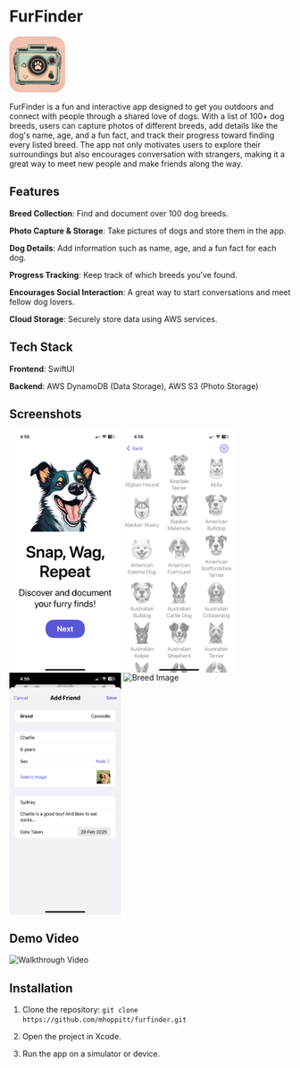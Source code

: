 # FurFinder
<img src="docs/furfinder-icon.png" alt="App Icon" width="100"/>

FurFinder is a fun and interactive app designed to get you outdoors and connect with people through a shared love of dogs. With a list of 100+ dog breeds, users can capture photos of different breeds, add details like the dog's name, age, and a fun fact, and track their progress toward finding every listed breed. The app not only motivates users to explore their surroundings but also encourages conversation with strangers, making it a great way to meet new people and make friends along the way.


## Features

**Breed Collection**: Find and document over 100 dog breeds.

**Photo Capture & Storage**: Take pictures of dogs and store them in the app.

**Dog Details**: Add information such as name, age, and a fun fact for each dog.

**Progress Tracking**: Keep track of which breeds you’ve found.

**Encourages Social Interaction**: A great way to start conversations and meet fellow dog lovers.

**Cloud Storage**: Securely store data using AWS services.


## Tech Stack

**Frontend**: SwiftUI

**Backend**: AWS DynamoDB (Data Storage), AWS S3 (Photo Storage)


## Screenshots
<p float="left">
    <img src="docs/furfinder-home.png" alt="Home Page Image" width="200" align="top"/>
    <img src="docs/furfinder-breed-list.png" alt="Dog Breed List Image" width="200" align="top"/>
    <img src="docs/furfinder-add-breed.png" alt="Add Breed Image" width="200" align="top"/>
    <img src="docs/furfinder-breed.png" alt="Breed Image" width="200" align="top"/>
</p>

## Demo Video
<img src="docs/hoppitt-calendar-walkthrough.gif" alt="Walkthrough Video" width="200"/>


## Installation

1. Clone the repository: `git clone https://github.com/mhoppitt/furfinder.git`

2. Open the project in Xcode.

3. Run the app on a simulator or device.

